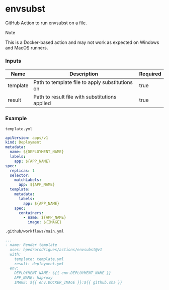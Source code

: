 # envsubst

GitHub Action to run envsubst on a file.

> [!NOTE]
> This is a Docker-based action and may not work as expected on Windows and MacOS runners.

### Inputs

| Name     | Description                                     | Required |
|----------| ----------------------------------------------- | -------- |
| template | Path to template file to apply substitutions on | true     |
| result   | Path to result file with substitutions applied  | true     |

### Example

`template.yml`

```yml
apiVersion: apps/v1
kind: Deployment
metadata:
  name: ${DEPLOYMENT_NAME}
  labels:
    app: ${APP_NAME}
spec:
  replicas: 1
  selector:
    matchLabels:
      app: ${APP_NAME}
  template:
    metadata:
      labels:
        app: ${APP_NAME}
    spec:
      containers:
        - name: ${APP_NAME}
          image: ${IMAGE}
```

`.github/workflows/main.yml`

```yml
...
- name: Render template
  uses: hpedrorodrigues/actions/envsubst@v1
  with:
    template: template.yml
    result: deployment.yml
  env:
    DEPLOYMENT_NAME: ${{ env.DEPLOYMENT_NAME }}
    APP_NAME: haproxy
    IMAGE: ${{ env.DOCKER_IMAGE }}:${{ github.sha }}
```
